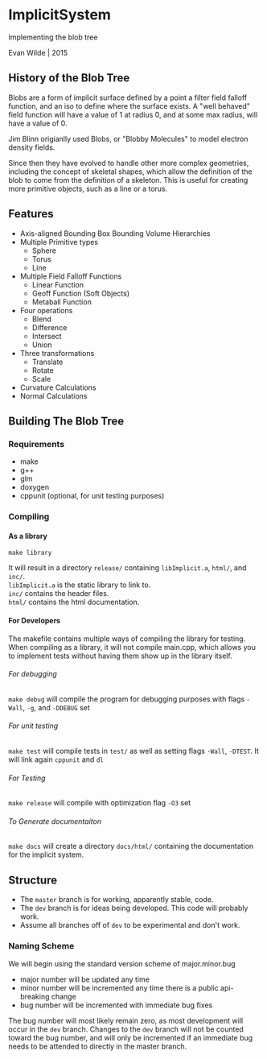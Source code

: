 # ImplicitSystem
Implementing the blob tree

Evan Wilde | 2015

## History of the Blob Tree
Blobs are a form of implicit surface defined by a point a filter field falloff function, and an iso
to define where the surface exists. A "well behaved" field function will have a value of 1 at radius 0,
and at some max radius, will have a value of 0. 

Jim Blinn origianlly used Blobs, or "Blobby Molecules" to model electron density fields.

Since then they have evolved to handle other more complex geometries, including the concept of skeletal shapes, which allow the definition of the blob to come from the definition of a skeleton. This is useful for creating more primitive objects, such as a line or a torus. 

## Features
- Axis-aligned Bounding Box Bounding Volume Hierarchies
- Multiple Primitive types
  - Sphere
  - Torus
  - Line
- Multiple Field Falloff Functions
  - Linear Function
  - Geoff Function (Soft Objects)
  - Metaball Function
- Four operations
  - Blend
  - Difference
  - Intersect
  - Union
- Three transformations
  - Translate
  - Rotate
  - Scale
- Curvature Calculations
- Normal Calculations

## Building The Blob Tree
### Requirements
- make
- g++
- glm
- doxygen
- cppunit (optional, for unit testing purposes)

### Compiling
#### As a library
`make library`

It will result in a directory `release/` containing `libImplicit.a`, `html/`, and `inc/`.<br>
`libImplicit.a` is the static library to link to.<br>
`inc/` contains the header files.<br>
`html/` contains the html documentation.<br>

#### For Developers
The makefile contains multiple ways of compiling the library for testing. When compiling as a library, 
it will not compile main.cpp, which allows you to implement tests without having them show up in the library
itself.

###### For debugging
`make debug` will compile the program for debugging purposes with flags `-Wall`, `-g`, and `-DDEBUG` set

###### For unit testing
`make test` will compile tests in `test/` as well as setting flags `-Wall`, `-DTEST`. It will link again `cppunit` and `dl`

###### For Testing
`make release` will compile with optimization flag `-O3` set

###### To Generate documentaiton
`make docs` will create a directory `docs/html/` containing the documentation for the implicit system.

## Structure
- The `master` branch is for working, apparently stable, code.
- The `dev` branch is for ideas being developed. This code will probably work.
- Assume all branches off of `dev` to be experimental and don't work.

### Naming Scheme
We will begin using the standard version scheme of major.minor.bug
- major number will be updated any time 
- minor number will be incremented any time there is a public api-breaking change
- bug number will be incremented with immediate bug fixes

The bug number will most likely remain zero, as most development will occur in the `dev` branch. Changes to the `dev` branch will not be counted toward the bug number, and will only be incremented if an immediate bug needs to be attended to directly in the master branch.
